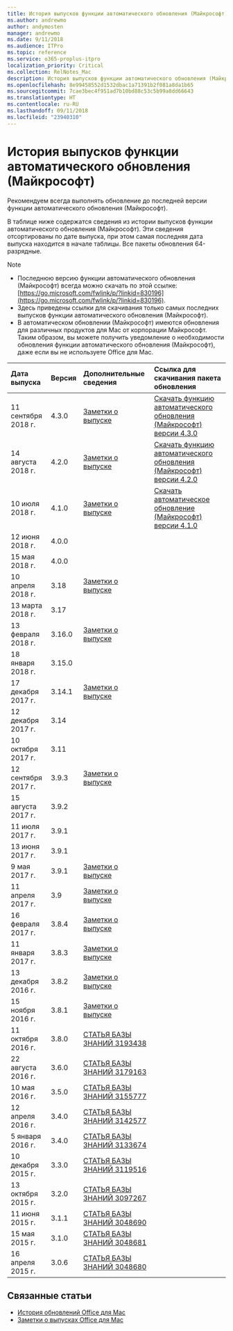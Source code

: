 ```yaml
---
title: История выпусков функции автоматического обновления (Майкрософт)
ms.author: andrewmo
author: andymosten
manager: andrewmo
ms.date: 9/11/2018
ms.audience: ITPro
ms.topic: reference
ms.service: o365-proplus-itpro
localization_priority: Critical
ms.collection: RelNotes_Mac
description: История выпусков функции автоматического обновления (Майкрософт) для ИТ-специалистов
ms.openlocfilehash: 8e99458552d1532dbac1a71391b2f081a8da1b65
ms.sourcegitcommit: 7cae3bec4f951ad7b10bd88c53c5b99a8dd66643
ms.translationtype: HT
ms.contentlocale: ru-RU
ms.lasthandoff: 09/11/2018
ms.locfileid: "23940310"
---
```

# <a name="release-history-for-microsoft-autoupdate-mau"></a>История выпусков функции автоматического обновления (Майкрософт)
 
Рекомендуем всегда выполнять обновление до последней версии функции автоматического обновления (Майкрософт).

В таблице ниже содержатся сведения из истории выпусков функции автоматического обновления (Майкрософт). Эти сведения отсортированы по дате выпуска, при этом самая последняя дата выпуска находится в начале таблицы. Все пакеты обновления 64-разрядные.


> [!NOTE]
> - Последнюю версию функции автоматического обновления (Майкрософт) всегда можно скачать по этой ссылке: [https://go.microsoft.com/fwlink/p/?linkid=830196](https://go.microsoft.com/fwlink/p/?linkid=830196).
> - Здесь приведены ссылки для скачивания только самых последних выпусков функции автоматического обновления (Майкрософт).
> - В автоматическом обновлении (Майкрософт) имеются обновления для различных продуктов для Mac от корпорации Майкрософт. Таким образом, вы можете получить уведомление о необходимости обновления функции автоматического обновления (Майкрософт), даже если вы не используете Office для Mac.
  
|**Дата выпуска**|**Версия**|**Дополнительные сведения**|**Ссылка для скачивания пакета обновления**|
|:-----|:-----|:-----|:-----|
|11 сентября 2018 г.  <br/> |4.3.0  <br/> |[Заметки о выпуске](release-notes-office-for-mac.md#september-2018-release) <br/> |[Скачать функцию автоматического обновления (Майкрософт) версии 4.3.0](https://officecdn.microsoft.com/pr/C1297A47-86C4-4C1F-97FA-950631F94777/OfficeMac/Microsoft_AutoUpdate_4.3.18090901_Updater.pkg) <br/> |
|14 августа 2018 г.  <br/> |4.2.0  <br/> |[Заметки о выпуске](release-notes-office-for-mac.md#august-2018-release) <br/> |[Скачать функцию автоматического обновления (Майкрософт) версии 4.2.0](https://officecdn.microsoft.com/pr/C1297A47-86C4-4C1F-97FA-950631F94777/OfficeMac/Microsoft_AutoUpdate_4.2.18081201_Updater.pkg) <br/> |
|10 июля 2018 г.  <br/> |4.1.0  <br/> |[Заметки о выпуске](release-notes-office-for-mac.md#july-2018-release) <br/> |[Скачать автоматическое обновление (Майкрософт) версии 4.1.0](https://officecdn.microsoft.com/pr/C1297A47-86C4-4C1F-97FA-950631F94777/OfficeMac/Microsoft_AutoUpdate_4.1.18070902_Updater.pkg) <br/> |
|12 июня 2018 г.  <br/> |4.0.0  <br/> |||
|15 мая 2018 г.  <br/> |4.0.0  <br/> |||
|10 апреля 2018 г.  <br/> |3.18  <br/> |[Заметки о выпуске](release-notes-office-for-mac.md#april-2018-release) <br/> ||
|13 марта 2018 г.  <br/> |3.17  <br/> |||
|13 февраля 2018 г.  <br/> |3.16.0  <br/> |[Заметки о выпуске](release-notes-office-for-mac.md#february-2018-release) <br/> | <br/> |
|18 января 2018 г.  <br/> |3.15.0  <br/> |<br/> |
|17 декабря 2017 г.  <br/> |3.14.1  <br/> |[Заметки о выпуске](release-notes-office-for-mac.md#december-2017-release) <br/> | <br/> |
|12 декабря 2017 г.  <br/> |3.14  <br/> ||  <br/> |
|10 октября 2017 г.  <br/> |3.11  <br/> ||<br/> |
|12 сентября 2017 г.  <br/> |3.9.3  <br/> |[Заметки о выпуске](release-notes-office-for-mac.md#september-2017-release) <br/> |<br/> |
|15 августа 2017 г.  <br/> |3.9.2  <br/> || <br/> |
|11 июля 2017 г.  <br/> |3.9.1  <br/> || <br/> |
|13 июня 2017 г.  <br/> |3.9.1  <br/> || <br/> |
|9 мая 2017 г.  <br/> |3.9.1  <br/> |[Заметки о выпуске](release-notes-office-for-mac.md#may-2017-release) <br/> | <br/> |
|11 апреля 2017 г.  <br/> |3.9  <br/> |[Заметки о выпуске](release-notes-office-for-mac.md#april-2017-release) <br/> |  <br/> |
|16 февраля 2017 г.  <br/> |3.8.4  <br/> |[Заметки о выпуске](release-notes-office-for-mac.md#february-2017-release) <br/> | <br/> |
|11 января 2017 г.  <br/> |3.8.3  <br/> |[Заметки о выпуске](release-notes-office-for-mac.md#january-2017-release) <br/> | <br/> |
|13 декабря 2016 г.  <br/> |3.8.2  <br/> |[Заметки о выпуске](release-notes-office-for-mac.md#december-2016-release) <br/> | <br/> |
|15 ноября 2016 г.  <br/> |3.8.1  <br/> |[Заметки о выпуске](release-notes-office-for-mac.md#november-2016-release) <br/> | <br/> |
|11 октября 2016 г.  <br/> |3.8.0  <br/> |[СТАТЬЯ БАЗЫ ЗНАНИЙ 3193438](https://support.microsoft.com/kb/3193438) <br/> | <br/> |
|22 августа 2016 г.  <br/> |3.6.0  <br/> |[СТАТЬЯ БАЗЫ ЗНАНИЙ 3179163](https://support.microsoft.com/kb/3179163) <br/> | <br/> |
|10 мая 2016 г.  <br/> |3.5.0  <br/> |[СТАТЬЯ БАЗЫ ЗНАНИЙ 3155777](https://support.microsoft.com/kb/3155777) <br/> | <br/> |
|12 апреля 2016 г.  <br/> |3.4.0  <br/> |[СТАТЬЯ БАЗЫ ЗНАНИЙ 3142577](https://support.microsoft.com/kb/3142577) <br/> | <br/> |
|5 января 2016 г.  <br/> |3.4.0  <br/> |[СТАТЬЯ БАЗЫ ЗНАНИЙ 3133674](https://support.microsoft.com/kb/3133674) <br/> | <br/> |
|10 декабря 2015 г.  <br/> |3.3.0  <br/> |[СТАТЬЯ БАЗЫ ЗНАНИЙ 3119516](https://support.microsoft.com/kb/3119516) <br/> | <br/> |
|13 октября 2015 г.  <br/> |3.2.0  <br/> |[СТАТЬЯ БАЗЫ ЗНАНИЙ 3097267](https://support.microsoft.com/kb/3097267) <br/> | <br/> |
|11 июня 2015 г.  <br/> |3.1.1  <br/> |[СТАТЬЯ БАЗЫ ЗНАНИЙ 3048690](https://support.microsoft.com/kb/3048690) <br/> | <br/> |
|15 мая 2015 г.  <br/> |3.1.0  <br/> |[СТАТЬЯ БАЗЫ ЗНАНИЙ 3048681](https://support.microsoft.com/kb/3048681) <br/> | <br/> |
|16 апреля 2015 г.  <br/> |3.0.6  <br/> |[СТАТЬЯ БАЗЫ ЗНАНИЙ 3048680](https://support.microsoft.com/kb/3048680) <br/> | <br/> |

## <a name="related-topics"></a>Связанные статьи

- [История обновлений Office для Mac](update-history-office-for-mac.md)
- [Заметки о выпусках Office для Mac](release-notes-office-for-mac.md) 